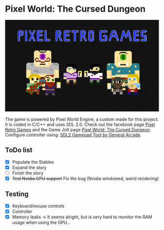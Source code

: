 # Pixel World: The Cursed Dungeon
<img src="https://github.com/PixelRetroGames-org/Pixel-World---Duel-Mode---Launcher-v2/blob/SDL2/wallpaper.png" height=300 alt="Pixel Retro Games">

The game is powered by Pixel World Engine, a custom made for this project. It is coded in C/C++ and uses SDL 2.0. Check out the facebook page [Pixel Retro Games](https://www.facebook.com/Pixel.retro.games) and the Game Jolt page [Pixel World: The Cursed Dungeon](http://gamejolt.com/games/PWTCD/214650).
Configure controller using: [SDL2 Gamepad Tool by General Arcade](http://www.generalarcade.com/gamepadtool).

## ToDo list

- [x] Populate the Stables
- [x] Expand the story
- [ ] Finish the story
- [x] ~~Test Nvidia GPU support~~ Fix the bug (Nvidia windowed, weird rendering)

## Testing

- [x] Keyboard/mouse controls
- [x] Controller
- [x] Memory leaks -> It seems alright, but is very hard to monitor the RAM usage when using the GPU...
